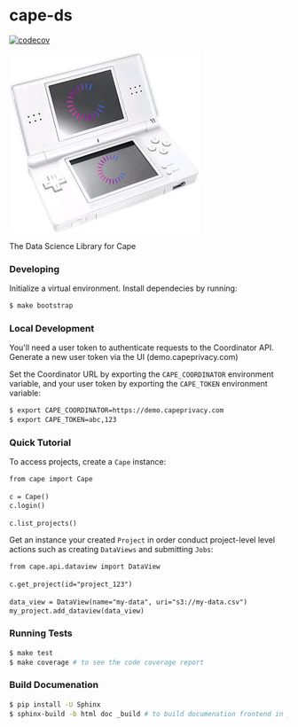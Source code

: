 # cape-ds

[![codecov](https://codecov.io/gh/capeprivacy/cape-ds/branch/main/graph/badge.svg?token=nimecXcQzo)](https://codecov.io/gh/capeprivacy/cape-ds)

![](./img/logo.png)

The Data Science Library for Cape

### Developing

Initialize a virtual environment. Install dependecies by running:

```sh
$ make bootstrap
```

### Local Development

You'll need a user token to authenticate requests to the Coordinator API. Generate a new user token via the UI (demo.capeprivacy.com)

Set the Coordinator URL by exporting the `CAPE_COORDINATOR` environment variable, and your user token by exporting the `CAPE_TOKEN` environment variable:
```sh
$ export CAPE_COORDINATOR=https://demo.capeprivacy.com
$ export CAPE_TOKEN=abc,123
```

### Quick Tutorial
To access projects, create a `Cape` instance:
```
from cape import Cape

c = Cape()
c.login()

c.list_projects()
```

Get an instance your created `Project` in order conduct project-level level actions such as  creating `DataViews` and submitting `Jobs`: 
```
from cape.api.dataview import DataView

c.get_project(id="project_123")

data_view = DataView(name="my-data", uri="s3://my-data.csv")
my_project.add_dataview(data_view)
```

### Running Tests

```sh
$ make test
$ make coverage # to see the code coverage report
```

### Build Documenation

```sh
$ pip install -U Sphinx
$ sphinx-build -b html doc _build # to build documenation frontend in _build dir
```
